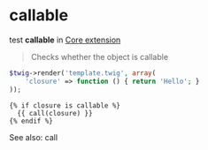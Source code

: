 callable
========

test **callable** in [Core extension](../Core.md)

> Checks whether the object is callable

``` php
$twig->render('template.twig', array(
    'closure' => function () { return 'Hello'; }
));
```

``` twig
{% if closure is callable %}
  {{ call(closure) }}
{% endif %}
```

See also: call